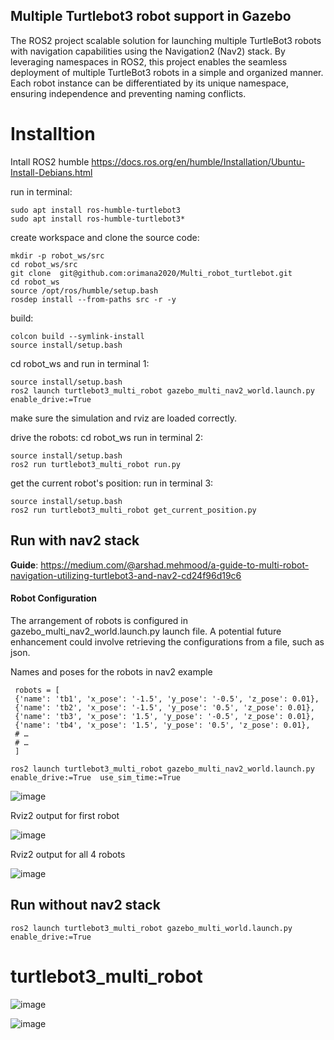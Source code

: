 ## Multiple Turtlebot3 robot support in Gazebo
The ROS2 project  scalable solution for launching multiple TurtleBot3 robots with navigation capabilities using the Navigation2 (Nav2) stack. By leveraging namespaces in ROS2, this project enables the seamless deployment of multiple TurtleBot3 robots in a simple and organized manner. Each robot instance can be differentiated by its unique namespace, ensuring independence and preventing naming conflicts.




# Installtion
Intall ROS2 humble
https://docs.ros.org/en/humble/Installation/Ubuntu-Install-Debians.html

run in terminal:
```
sudo apt install ros-humble-turtlebot3
sudo apt install ros-humble-turtlebot3*
```
create workspace and clone the source code:
```
mkdir -p robot_ws/src
cd robot_ws/src
git clone  git@github.com:orimana2020/Multi_robot_turtlebot.git
cd robot_ws
source /opt/ros/humble/setup.bash
rosdep install --from-paths src -r -y
```
build:
```
colcon build --symlink-install
source install/setup.bash
```


cd robot_ws and run in terminal 1:
```
source install/setup.bash
ros2 launch turtlebot3_multi_robot gazebo_multi_nav2_world.launch.py enable_drive:=True  
```

make sure the simulation and rviz are loaded correctly.

drive the robots:
cd robot_ws run in terminal 2:
```
source install/setup.bash
ros2 run turtlebot3_multi_robot run.py
```
get the current robot's position:
run in terminal 3:
```
source install/setup.bash
ros2 run turtlebot3_multi_robot get_current_position.py 
```




## Run with nav2 stack
**Guide**: https://medium.com/@arshad.mehmood/a-guide-to-multi-robot-navigation-utilizing-turtlebot3-and-nav2-cd24f96d19c6

#### Robot Configuration

The arrangement of robots is configured in gazebo_multi_nav2_world.launch.py launch file. A potential future enhancement could involve retrieving the configurations from a file, such as json.

Names and poses for the robots in nav2 example
```
 robots = [
 {'name': 'tb1', 'x_pose': '-1.5', 'y_pose': '-0.5', 'z_pose': 0.01},
 {'name': 'tb2', 'x_pose': '-1.5', 'y_pose': '0.5', 'z_pose': 0.01},
 {'name': 'tb3', 'x_pose': '1.5', 'y_pose': '-0.5', 'z_pose': 0.01},
 {'name': 'tb4', 'x_pose': '1.5', 'y_pose': '0.5', 'z_pose': 0.01},
 # …
 # …
 ]
```
```
ros2 launch turtlebot3_multi_robot gazebo_multi_nav2_world.launch.py enable_drive:=True  use_sim_time:=True
```
![image](https://github.com/arshadlab/turtlebot3_multi_robot/assets/85929438/621f8884-1cd4-4eab-8ab4-50c1fd42d13b)


Rviz2 output for first robot

![image](https://github.com/arshadlab/turtlebot3_multi_robot/assets/85929438/0c3eaae5-74f0-40e8-be80-91bcf2266a4a)

Rviz2 output for all 4 robots

![image](https://github.com/arshadlab/turtlebot3_multi_robot/assets/85929438/e3ae59a2-ddae-4c80-8232-2d06d053b3e8)













## Run without nav2 stack

```
ros2 launch turtlebot3_multi_robot gazebo_multi_world.launch.py enable_drive:=True
```
# turtlebot3_multi_robot

![image](https://github.com/arshadlab/turtlebot3_multi_robot/assets/85929438/fc958709-018d-48d2-b5b6-6674b53913c8)

![image](https://github.com/arshadlab/turtlebot3_multi_robot/assets/85929438/c955b964-27fe-46d4-8696-d3c0d106dbe0)
